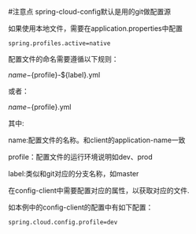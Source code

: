 #注意点
spring-cloud-config默认是用的git做配置源

如果使用本地文件，需要在application.properties中配置

    spring.profiles.active=native
    
 配置文件的命名需要遵循以下规则：
 
 ${name}-${profile}-${label}.yml
 
 或者：
 
 ${name}-${profile}.yml
 
 其中:
 
 name:配置文件的名称。和client的application-name一致
 
 profile：配置文件的运行环境说明如dev、prod
 
 label:类似和git对应的分支名称，如master
 
 在config-client中需要配置对应的属性，以获取对应的文件.
 
 如本例中的config-client的配置中有如下配置：
 
    spring.cloud.config.profile=dev
 